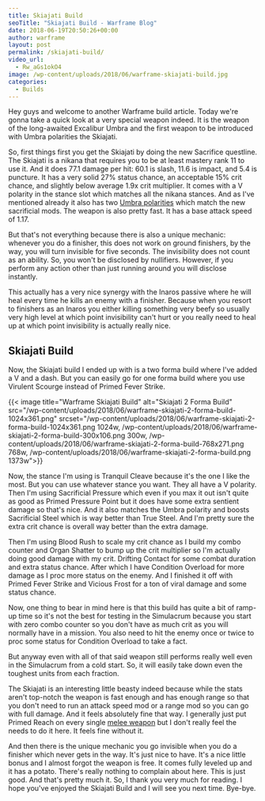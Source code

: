 ```yaml
---
title: Skiajati Build
seoTitle: "Skiajati Build - Warframe Blog"
date: 2018-06-19T20:50:26+00:00
author: warframe
layout: post
permalink: /skiajati-build/
video_url:
  - Rw_aGs1okO4
image: /wp-content/uploads/2018/06/warframe-skiajati-build.jpg
categories:
  - Builds
---
```

Hey guys and welcome to another Warframe build article. Today we're gonna take a quick look at a very special weapon indeed. It is the weapon of the long-awaited Excalibur Umbra and the first weapon to be introduced with Umbra polarities the Skiajati.<!--more-->

So, first things first you get the Skiajati by doing the new Sacrifice questline. The Skiajati is a nikana that requires you to be at least mastery rank 11 to use it. And it does 77.1 damage per hit: 60.1 is slash, 11.6 is impact, and 5.4 is puncture. It has a very solid 27% status chance, an acceptable 15% crit chance, and slightly below average 1.9x crit multiplier. It comes with a V polarity in the stance slot which matches all the nikana stances. And as I've mentioned already it also has two [Umbra polarities](https://warframeblog.com/update-23-the-sacrifice/) which match the new sacrificial mods. The weapon is also pretty fast. It has a base attack speed of 1.17.

But that's not everything because there is also a unique mechanic: whenever you do a finisher, this does not work on ground finishers, by the way, you will turn invisible for five seconds. The invisibility does not count as an ability. So, you won't be disclosed by nullifiers. However, if you perform any action other than just running around you will disclose instantly.

This actually has a very nice synergy with the Inaros passive where he will heal every time he kills an enemy with a finisher. Because when you resort to finishers as an Inaros you either killing something very beefy so usually very high level at which point invisibility can't hurt or you really need to heal up at which point invisibility is actually really nice.

## Skiajati Build

Now, the Skiajati build I ended up with is a two forma build where I've added a V and a dash. But you can easily go for one forma build where you use Virulent Scourge instead of Primed Fever Strike.

{{< image title="Warframe Skiajati Build" alt="Skiajati 2 Forma Build" src="/wp-content/uploads/2018/06/warframe-skiajati-2-forma-build-1024x361.png" srcset="/wp-content/uploads/2018/06/warframe-skiajati-2-forma-build-1024x361.png 1024w, /wp-content/uploads/2018/06/warframe-skiajati-2-forma-build-300x106.png 300w, /wp-content/uploads/2018/06/warframe-skiajati-2-forma-build-768x271.png 768w, /wp-content/uploads/2018/06/warframe-skiajati-2-forma-build.png 1373w">}}

Now, the stance I'm using is Tranquil Cleave because it's the one I like the most. But you can use whatever stance you want. They all have a V polarity. Then I'm using Sacrificial Pressure which even if you max it out isn't quite as good as Primed Pressure Point but it does have some extra sentient damage so that's nice. And it also matches the Umbra polarity and boosts Sacrificial Steel which is way better than True Steel. And I'm pretty sure the extra crit chance is overall way better than the extra damage.

Then I'm using Blood Rush to scale my crit chance as I build my combo counter and Organ Shatter to bump up the crit multiplier so I'm actually doing good damage with my crit. Drifting Contact for some combat duration and extra status chance. After which I have Condition Overload for more damage as I proc more status on the enemy. And I finished it off with Primed Fever Strike and Vicious Frost for a ton of viral damage and some status chance.

Now, one thing to bear in mind here is that this build has quite a bit of ramp-up time so it's not the best for testing in the Simulacrum because you start with zero combo counter so you don't have as much crit as you will normally have in a mission. You also need to hit the enemy once or twice to proc some status for Condition Overload to take a fact.

But anyway even with all of that said weapon still performs really well even in the Simulacrum from a cold start. So, it will easily take down even the toughest units from each fraction.

The Skiajati is an interesting little beasty indeed because while the stats aren't top-notch the weapon is fast enough and has enough range so that you don't need to run an attack speed mod or a range mod so you can go with full damage. And it feels absolutely fine that way. I generally just put Primed Reach on every single [melee weapon](https://warframeblog.com/melee-weapons/) but I don't really feel the needs to do it here. It feels fine without it.

And then there is the unique mechanic you go invisible when you do a finisher which never gets in the way. It's just nice to have. It's a nice little bonus and I almost forgot the weapon is free. It comes fully leveled up and it has a potato. There's really nothing to complain about here. This is just good. And that's pretty much it. So, I thank you very much for reading. I hope you've enjoyed the Skiajati Build and I will see you next time. Bye-bye.